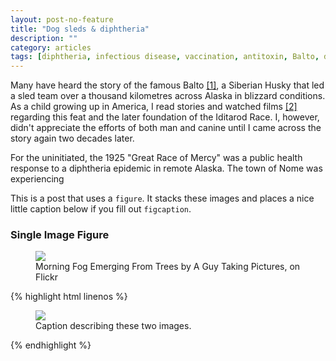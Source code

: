 ```yaml
---
layout: post-no-feature
title: "Dog sleds & diphtheria"
description: ""
category: articles
tags: [diphtheria, infectious disease, vaccination, antitoxin, Balto, dog sled]
---
```


Many have heard the story of the famous Balto [\[1\]](https://en.wikipedia.org/wiki/Balto), a Siberian Husky that led a sled team over a thousand kilometres across Alaska in blizzard conditions. As a child growing up in America, I read stories and watched films [\[2\]](https://www.imdb.com/title/tt0112453/) regarding this feat and the later foundation of the Iditarod Race. I, however, didn't appreciate the efforts of both man and canine until I came across the story again two decades later. 

For the uninitiated, the 1925 "Great Race of Mercy" was a public health response to a diphtheria epidemic in remote Alaska. The town of Nome was experiencing 

This is a post that uses a `figure`. It stacks these images and places a nice little caption below if you fill out `figcaption`.

### Single Image Figure

<figure>
	<img src="http://farm9.staticflickr.com/8426/7758832526_cc8f681e48_c.jpg">
	<figcaption>Morning Fog Emerging From Trees by A Guy Taking Pictures, on Flickr</figcaption>
</figure>

{% highlight html linenos %}
<figure>
	<img src="/images/image-filename-1.jpg">
	<figcaption>Caption describing these two images.</figcaption>
</figure>
{% endhighlight %}